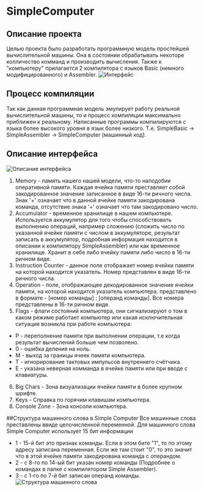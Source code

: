 # SimpleComputer
## Описание проекта
Целью проекта было разработать программную модель простейшей вычислительной машины. Она в состоянии обрабатывать некоторе колличество комманд и производить вычисления.
Также к "компьютеру" прилагается 2 компилятора с языков Basic (немного модифицированного) и Assembler.
![Интерфейс](https://ia.wampi.ru/2022/06/15/SC_DemoWork.png)
## Процесс компиляции
Так как данная программная модель эмулирует работу реальной вычислительной машины, то и процесс компиляции максимально приближен к реальному. Написанные программы компилируются с языка более высокого уровня в язык более низкого. Т.е. SimpleBasic -> SimpleAssembler -> SimpleComputer (машинный код).
## Описание интерфейса
![Описание интерфейса](https://ie.wampi.ru/2022/06/15/SC_DemoWorkTwo.png)
1. Memory - память нашего нашей модели, что-то наподобии оперативной памяти. Каждая ячейка памяти преставляет собой закодированное значение записанное в виде 16-ти ричного числа. Знак '+' означает что в данной ячейке памяти закодирована команда, отсутствие знака '+' означает что там закодировано число.
2. Accumulator - временное хранилище в нашем компьютере. Используется аккумулятор для того чтобы способствовать выполнению операций, например сложению (сложить число по указанной ячейке памяти с числом в аккумуляторе, результат записать в аккумулятор, подробная информация находится в описании к компилятору SimpleAssembler) или как временное хранилище. Хранит в себе либо ячейку памяти либо число в 16-ти ричном виде.
3. Instruction Counter - данное поле отображает номер ячейки памяти на которой находится указатель. Номер представлен в виде 16-ти ричного числа.
4. Operation - поле, отображающее декодированное значение ячейки памяти, на которой находится указатель компьютера. представлено в формате - [номер команды] : [операнд команды]. Все номера представлены в 16-ти ричном виде.
5. Flags - флаги состояний компьютера, они сигнализируют о том в каком режиме работает компьютер или какая исключительная ситуация возникла при работе компьютера:
  - P - переполнение памяти при выполнении операции, т.е когда результат вычислений больше чем позволено.
  - 0 - ошибка деления на ноль.
  - M - выход за границы ячеек памяти компьютера.
  - T - игнорирование тактовых импульсов внутреннего счётчика.
  - E - указана неверная комманда в ячейке памяти или при вводе с клавиатуры.
6. Big Chars - Зона визуализации ячейки памяти в более крупном шрифте.
7. Keys - Справка по горячим клавишам компьютера.
8. Console Zone - Зона консоли компьютера.

##Структура машинного слова в Simple Computer
Все машинные слова преставлены ввиде целочисленной переменной. Для машинного слова Simple Computer использует 15 бит информации
- 1 - 15-й бит это признак команды. Если в этом бите "1", то по этому адресу записана переменная. Если же там стоит "0", то это значит что в этой ячейке памяти закодирована команда с операндом. 
- 2 - с 8-го по 14-ый бит указан номер команды (Подробнее о командах в папке с компилятором Simple Assembler).
- 3 - с 1-го по 7-й бит записан операнд команды.<br />
![Структура машинного слова](https://ie.wampi.ru/2022/08/31/STRUKTURA-MASINNOGO-SLOVA.jpg)
